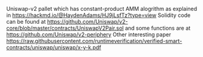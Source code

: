 Uniswap-v2 pallet which has constant-product AMM alogrithm as explained in https://hackmd.io/@HaydenAdams/HJ9jLsfTz?type=view
Solidity code can be found at https://github.com/Uniswap/v2-core/blob/master/contracts/UniswapV2Pair.sol and some functions are at https://github.com/Uniswap/v2-periphery
Other interesting paper https://raw.githubusercontent.com/runtimeverification/verified-smart-contracts/uniswap/uniswap/x-y-k.pdf
